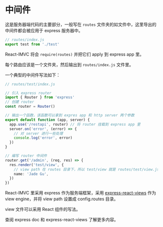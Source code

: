 # 中间件

这是服务器端代码的主要部分，一般写在 `routes` 文件夹的如文件中，这里导出的中间件都会被应用于 express 服务器中。

```ts
// routes/index.js
export test from './test'
```

React-IMVC 将会 `require(routes)` 并把它们 apply 到 express app 里。

每个路由应该是一个文件夹，然后输出到 `routes/index.js` 文件里。

一个典型的中间件写法如下：

```ts
// routes/test/index.js

// 引入 express router
import { Router } from 'express'
// 创建 router
const router = Router()

// 输出一个函数，该函数可以拿到 expres app 和 http server 两个参数
export default function (app, server) {
  app.use('/restapi', router) // 将 router 挂载到 express app 里
  server.on('error', (error) => {
    // 对 server 进行一些处理
    console.log('error', error)
  })
}

// 编写 router 中间件
router.get('/admin', (req, res) => {
  res.render('test/view', {
    // view path 在 routes 目录下，所以 test/view 就是 routes/test/view.js 文件
    name: 'Jade Gu',
  })
})
```

React-IMVC 里采用 express 作为服务端框架，采用 [express-react-views](https://github.com/reactjs/express-react-views#readme) 作为 view engine，并将 view path 设置成 config.routes 目录。

view 文件可以采用 React 组件的写法。

查阅 express doc 和 express-react-views 了解更多内容。
